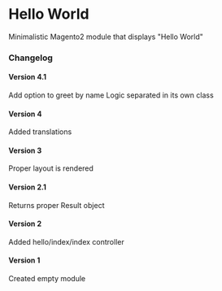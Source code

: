 # Hello World

Minimalistic Magento2 module that displays "Hello World"

### Changelog

#### Version 4.1
Add option to greet by name
Logic separated in its own class

#### Version 4
Added translations

#### Version 3
Proper layout is rendered

#### Version 2.1
Returns proper Result object

#### Version 2
Added hello/index/index controller

#### Version 1
Created empty module